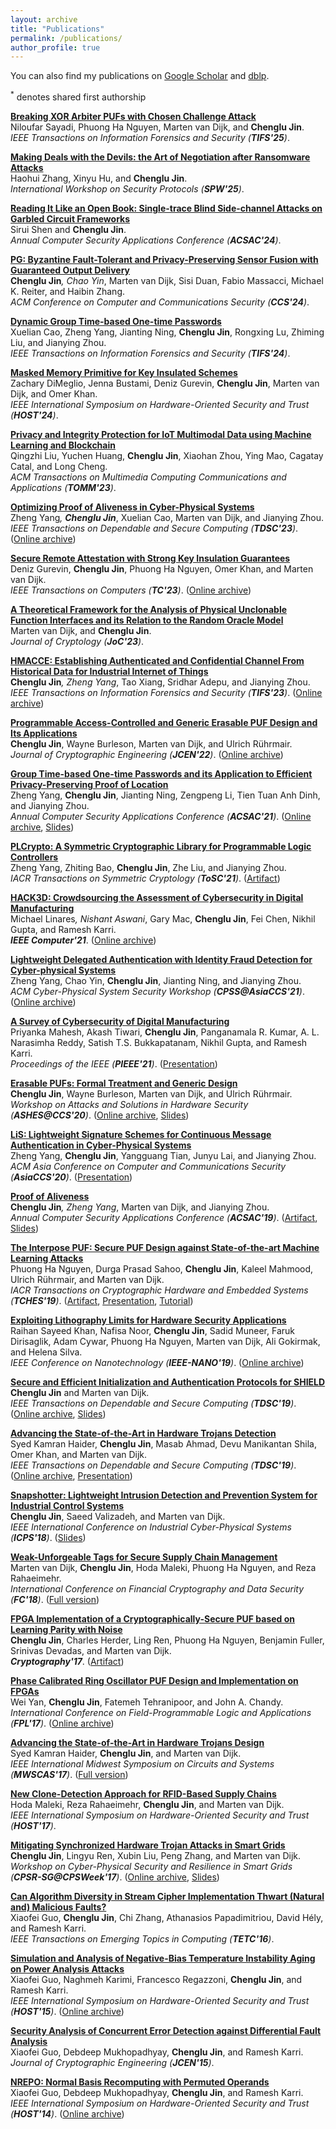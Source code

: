 ```yaml
---
layout: archive
title: "Publications"
permalink: /publications/
author_profile: true
---
```


You can also find my publications on [Google Scholar](https://scholar.google.com/citations?user=Fxm2RTUAAAAJ&hl=en&oi=ao) and [dblp](https://dblp.org/pid/148/1500.html).<br>

<sup>*</sup> denotes shared first authorship


[<b>Breaking XOR Arbiter PUFs with Chosen Challenge Attack</b>](https://ieeexplore.ieee.org/document/10982292)<br>
Niloufar Sayadi, Phuong Ha Nguyen, Marten van Dijk, and <b>Chenglu Jin</b>. <br>
<i>IEEE Transactions on Information Forensics and Security (<b>TIFS'25</b>)</i>.

[<b>Making Deals with the Devils: the Art of Negotiation after Ransomware Attacks</b>]()<br>
Haohui Zhang, Xinyu Hu, and <b>Chenglu Jin</b>. <br>
<i>International Workshop on Security Protocols (<b>SPW'25</b>)</i>.

[<b>Reading It Like an Open Book: Single-trace Blind Side-channel Attacks on Garbled Circuit Frameworks</b>](https://ieeexplore.ieee.org/document/10917952)<br>
Sirui Shen and <b>Chenglu Jin</b>. <br>
<i>Annual Computer Security Applications Conference (<b>ACSAC'24</b>)</i>. 

[<b>PG: Byzantine Fault-Tolerant and Privacy-Preserving Sensor Fusion with Guaranteed Output Delivery</b>](https://dl.acm.org/doi/abs/10.1145/3658644.3670343)<br>
<b>Chenglu Jin</b><sup>*</sup>, Chao Yin<sup>*</sup>, Marten van Dijk, Sisi Duan, Fabio Massacci, Michael K. Reiter, and Haibin Zhang.<br>
<i>ACM Conference on Computer and Communications Security (<b>CCS'24</b>)</i>.

[<b>Dynamic Group Time-based One-time Passwords</b>](https://ieeexplore.ieee.org/document/10494770)<br>
Xuelian Cao, Zheng Yang, Jianting Ning, <b>Chenglu Jin</b>, Rongxing Lu, Zhiming Liu, and Jianying Zhou. <br>
<i>IEEE Transactions on Information Forensics and Security (<b>TIFS'24</b>)</i>.

[<b>Masked Memory Primitive for Key Insulated Schemes</b>](https://ieeexplore.ieee.org/abstract/document/10545375)<br>
Zachary DiMeglio, Jenna Bustami, Deniz Gurevin, <b>Chenglu Jin</b>, Marten van Dijk, and Omer Khan.<br>
<i>IEEE International Symposium on Hardware-Oriented Security and Trust (<b>HOST'24</b>)</i>.

[<b>Privacy and Integrity Protection for IoT Multimodal Data using Machine Learning and Blockchain</b>](https://dl.acm.org/doi/10.1145/3638769)<br>
Qingzhi Liu, Yuchen Huang,  <b>Chenglu Jin</b>, Xiaohan Zhou, Ying Mao, Cagatay Catal, and Long Cheng. <br>
<i>ACM Transactions on Multimedia Computing Communications and Applications (<b>TOMM'23</b>)</i>.

[<b>Optimizing Proof of Aliveness in Cyber-Physical Systems</b>](https://ieeexplore.ieee.org/abstract/document/10324378)<br>
Zheng Yang<sup>*</sup>, <b>Chenglu Jin</b><sup>*</sup>, Xuelian Cao, Marten van Dijk, and Jianying Zhou. <br>
<i>IEEE Transactions on Dependable and Secure Computing (<b>TDSC'23</b>)</i>. ([Online archive](https://ir.cwi.nl/pub/33586))

[<b>Secure Remote Attestation with Strong Key Insulation Guarantees</b>](https://ieeexplore.ieee.org/document/10168259)<br>
Deniz Gurevin, <b>Chenglu Jin</b>, Phuong Ha Nguyen, Omer Khan, and Marten van Dijk. <br>
<i>IEEE Transactions on Computers (<b>TC'23</b>)</i>. ([Online archive](https://ir.cwi.nl/pub/33247))

[<b>A Theoretical Framework for the Analysis of Physical Unclonable Function Interfaces and its Relation to the Random Oracle Model</b>](https://link.springer.com/article/10.1007/s00145-023-09475-1)<br>
Marten van Dijk, and <b>Chenglu Jin</b>. <br>
<i>Journal of Cryptology (<b>JoC'23</b>)</i>. 

[<b>HMACCE: Establishing Authenticated and Confidential Channel From Historical Data for Industrial Internet of Things</b>](https://ieeexplore.ieee.org/document/10007864)<br>
<b>Chenglu Jin</b><sup>*</sup>, Zheng Yang<sup>*</sup>, Tao Xiang, Sridhar Adepu, and Jianying Zhou. <br>
<i>IEEE Transactions on Information Forensics and Security (<b>TIFS'23</b>)</i>. ([Online archive](https://ir.cwi.nl/pub/31499))

[<b>Programmable Access-Controlled and Generic Erasable PUF Design and Its Applications</b>](https://link.springer.com/article/10.1007/s13389-022-00284-z)<br>
<b>Chenglu Jin</b>, Wayne Burleson, Marten van Dijk, and Ulrich Rührmair. <br>
<i>Journal of Cryptographic Engineering (<b>JCEN'22</b>)</i>. ([Online archive](https://ir.cwi.nl/pub/31493/))

[<b>Group Time-based One-time Passwords and its Application to Efficient Privacy-Preserving Proof of Location</b>](https://dl.acm.org/doi/10.1145/3485832.3488009)<br>
Zheng Yang, <b>Chenglu Jin</b>, Jianting Ning, Zengpeng Li, Tien Tuan Anh Dinh, and Jianying Zhou.<br>
<i>Annual Computer Security Applications Conference (<b>ACSAC'21</b>)</i>. ([Online archive](https://ir.cwi.nl/pub/31289), [Slides](../files/GTOTP_ACSAC.pdf))

[<b>PLCrypto: A Symmetric Cryptographic Library for Programmable Logic Controllers</b>](https://tosc.iacr.org/index.php/ToSC/article/view/9178)<br>
Zheng Yang, Zhiting Bao, <b>Chenglu Jin</b>, Zhe Liu, and Jianying Zhou.<br>
<i>IACR Transactions on Symmetric Cryptology (<b>ToSC'21</b>)</i>. ([Artifact](https://github.com/PLCrypto/PLCrypto)) 

[<b>HACK3D: Crowdsourcing the Assessment of Cybersecurity in Digital Manufacturing</b>](https://ieeexplore.ieee.org/abstract/document/9585150)<br>
Michael Linares<sup>*</sup>, Nishant Aswani<sup>*</sup>, Gary Mac, <b>Chenglu Jin</b>, Fei Chen, Nikhil Gupta, and Ramesh Karri.<br>
<i><b>IEEE Computer'21</b></i>. ([Online archive](https://ir.cwi.nl/pub/31211))

[<b>Lightweight Delegated Authentication with Identity Fraud Detection for Cyber-physical Systems</b>](https://dl.acm.org/doi/abs/10.1145/3457339.3457984)<br>
Zheng Yang, Chao Yin, <b>Chenglu Jin</b>, Jianting Ning, and Jianying Zhou.<br>
<i>ACM Cyber-Physical System Security Workshop (<b>CPSS@AsiaCCS'21</b>)</i>. ([Online archive](https://ir.cwi.nl/pub/30891))

[<b>A Survey of Cybersecurity of Digital Manufacturing</b>](https://ieeexplore.ieee.org/document/9247392)<br>
Priyanka Mahesh, Akash Tiwari, <b>Chenglu Jin</b>, Panganamala R. Kumar, A. L. Narasimha Reddy, Satish T.S. Bukkapatanam, Nikhil Gupta, and Ramesh Karri.<br>
<i>Proceedings of the IEEE (<b>PIEEE'21</b>)</i>. ([Presentation](https://www.youtube.com/watch?v=1KQmPjAGaEM))

[<b>Erasable PUFs: Formal Treatment and Generic Design</b>](https://dl.acm.org/doi/10.1145/3411504.3421215)<br>
<b>Chenglu Jin</b>, Wayne Burleson, Marten van Dijk, and Ulrich Rührmair. <br>
<i>Workshop on Attacks and Solutions in Hardware Security (<b>ASHES@CCS'20</b>)</i>. ([Online archive](https://ir.cwi.nl/pub/30393), [Slides](../files/Erasable_PUF_ASHES.pdf))

[<b>LiS: Lightweight Signature Schemes for Continuous Message Authentication in Cyber-Physical Systems</b>](https://dl.acm.org/doi/abs/10.1145/3320269.3372195)<br>
Zheng Yang, <b>Chenglu Jin</b>, Yangguang Tian, Junyu Lai, and Jianying Zhou. <br>
<i>ACM Asia Conference on Computer and Communications Security (<b>AsiaCCS'20</b>)</i>. ([Presentation](https://dl.acm.org/doi/abs/10.1145/3320269.3372195))

[<b>Proof of Aliveness</b>](https://dl.acm.org/citation.cfm?id=3359827)<br>
<b>Chenglu Jin</b><sup>*</sup>, Zheng Yang<sup>*</sup>, Marten van Dijk, and Jianying Zhou. <br>
<i>Annual Computer Security Applications Conference (<b>ACSAC'19</b>)</i>. ([Artifact](https://github.com/ChengluJin/Proof_of_Aliveness), [Slides](https://www.acsac.org/2019/program/final/1/174.pdf))

[<b>The Interpose PUF: Secure PUF Design against State-of-the-art Machine Learning Attacks</b>](https://tches.iacr.org/index.php/TCHES/article/view/8351)<br>
Phuong Ha Nguyen, Durga Prasad Sahoo, <b>Chenglu Jin</b>, Kaleel Mahmood, Ulrich Rührmair, and Marten van Dijk. <br>
<i>IACR Transactions on Cryptographic Hardware and Embedded Systems (<b>TCHES'19</b>)</i>. ([Artifact](https://github.com/scluconn/DA_PUF_Library), [Presentation](https://www.youtube.com/watch?v=m0cvYXamZlg), [Tutorial](https://www.youtube.com/watch?v=kBpQL3_7KJA&list=PLK5NNs4GceLQw7bOEHSdZOwHlmSF1zvSW))

[<b>Exploiting Lithography Limits for Hardware Security Applications</b>](https://ieeexplore.ieee.org/abstract/document/8993902)<br>
Raihan Sayeed Khan, Nafisa Noor, <b>Chenglu Jin</b>, Sadid Muneer, Faruk Dirisaglik, Adam Cywar, Phuong Ha Nguyen, Marten van Dijk, Ali Gokirmak, and Helena Silva.<br>
<i>IEEE Conference on Nanotechnology (<b>IEEE-NANO'19</b>)</i>. ([Online archive](https://par.nsf.gov/servlets/purl/10198072))

[<b>Secure and Efficient Initialization and Authentication Protocols for SHIELD</b>](http://ieeexplore.ieee.org/document/7807281)<br>
<b>Chenglu Jin</b> and Marten van Dijk. <br>
<i>IEEE Transactions on Dependable and Secure Computing (<b>TDSC'19</b>)</i>. ([Online archive](https://eprint.iacr.org/2015/210), [Slides](../files/SHIELD.pdf))

[<b>Advancing the State-of-the-Art in Hardware Trojans Detection</b>](http://ieeexplore.ieee.org/document/7820150)<br>
Syed Kamran Haider, <b>Chenglu Jin</b>, Masab Ahmad, Devu Manikantan Shila, Omer Khan, and Marten van Dijk. <br>
<i>IEEE Transactions on Dependable and Secure Computing (<b>TDSC'19</b>)</i>. ([Online archive](https://eprint.iacr.org/2014/943), [Presentation](https://www.youtube.com/watch?v=KXxbifX01jw))

[<b>Snapshotter: Lightweight Intrusion Detection and Prevention System for Industrial Control Systems</b>](https://ieeexplore.ieee.org/document/8390813)<br>
<b>Chenglu Jin</b>, Saeed Valizadeh, and Marten van Dijk.<br>
<i>IEEE International Conference on Industrial Cyber-Physical Systems (<b>ICPS'18</b>)</i>. ([Slides](../files/Snapshotter.pdf))

[<b>Weak-Unforgeable Tags for Secure Supply Chain Management</b>](https://link.springer.com/chapter/10.1007/978-3-662-58387-6_5)<br>
Marten van Dijk, <b>Chenglu Jin</b>, Hoda Maleki, Phuong Ha Nguyen, and Reza Rahaeimehr.<br>
<i>International Conference on Financial Cryptography and Data Security (<b>FC'18</b>)</i>. ([Full version](https://eprint.iacr.org/2017/1221.pdf))

[<b>FPGA Implementation of a Cryptographically-Secure PUF based on Learning Parity with Noise</b>](http://www.mdpi.com/2410-387X/1/3/23)<br>
<b>Chenglu Jin</b>, Charles Herder, Ling Ren, Phuong Ha Nguyen, Benjamin Fuller, Srinivas Devadas, and Marten van Dijk. <br>
<i><b>Cryptography'17</b></i>. ([Artifact](https://github.com/scluconn/LPN-based_PUF)) 

[<b>Phase Calibrated Ring Oscillator PUF Design and Implementation on FPGAs</b>](https://ieeexplore.ieee.org/document/8056859)<br>
Wei Yan, <b>Chenglu Jin</b>, Fatemeh Tehranipoor, and John A. Chandy.<br>
<i>International Conference on Field-Programmable Logic and Applications (<b>FPL'17</b>)</i>. ([Online archive](https://www.researchgate.net/publication/320250281_Phase_calibrated_ring_oscillator_PUF_design_and_implementation_on_FPGAs))

[<b>Advancing the State-of-the-Art in Hardware Trojans Design</b>](https://ieeexplore.ieee.org/document/8053050)<br>
Syed Kamran Haider, <b>Chenglu Jin</b>, and Marten van Dijk. <br>
<i>IEEE International Midwest Symposium on Circuits and Systems (<b>MWSCAS'17</b>)</i>. ([Full version](http://arxiv.org/abs/1605.08413))

[<b>New Clone-Detection Approach for RFID-Based Supply Chains</b>](https://ieeexplore.ieee.org/document/7951810)<br>
Hoda Maleki, Reza Rahaeimehr, <b>Chenglu Jin</b>, and Marten van Dijk. <br>
<i>IEEE International Symposium on Hardware-Oriented Security and Trust (<b>HOST'17</b>)</i>.

[<b>Mitigating Synchronized Hardware Trojan Attacks in Smart Grids</b>](http://dl.acm.org/citation.cfm?id=3055394)<br>
<b>Chenglu Jin</b>, Lingyu Ren, Xubin Liu, Peng Zhang, and Marten van Dijk.<br>
<i>Workshop on Cyber-Physical Security and Resilience in Smart Grids (<b>CPSR-SG@CPSWeek'17</b>)</i>. ([Online archive](https://par.nsf.gov/servlets/purl/10049484), [Slides](../files/SHT_CPSRSG.pdf))

[<b>Can Algorithm Diversity in Stream Cipher Implementation Thwart (Natural and) Malicious Faults?</b>](http://ieeexplore.ieee.org/document/7110553)<br>
Xiaofei Guo, <b>Chenglu Jin</b>, Chi Zhang, Athanasios Papadimitriou, David Hély, and Ramesh Karri.<br>
<i>IEEE Transactions on Emerging Topics in Computing (<b>TETC'16</b>)</i>.

[<b>Simulation and Analysis of Negative-Bias Temperature Instability Aging on Power Analysis Attacks</b>](https://ieeexplore.ieee.org/document/7140250)<br> 
Xiaofei Guo, Naghmeh Karimi, Francesco Regazzoni, <b>Chenglu Jin</b>, and Ramesh Karri.<br> 
<i>IEEE International Symposium on Hardware-Oriented Security and Trust (<b>HOST'15</b>)</i>. ([Online archive](https://www.researchgate.net/publication/283229984_Simulation_and_analysis_of_negative-bias_temperature_instability_aging_on_power_analysis_attacks))

[<b>Security Analysis of Concurrent Error Detection against Differential Fault Analysis</b>](http://link.springer.com/article/10.1007/s13389-014-0092-8)<br>
Xiaofei Guo, Debdeep Mukhopadhyay, <b>Chenglu Jin</b>, and Ramesh Karri.<br> 
<i>Journal of Cryptographic Engineering (<b>JCEN'15</b>)</i>.

[<b>NREPO: Normal Basis Recomputing with Permuted Operands</b>](https://ieeexplore.ieee.org/document/6855581)<br> 
Xiaofei Guo, Debdeep Mukhopadhyay, <b>Chenglu Jin</b>, and Ramesh Karri.<br> 
<i>IEEE International Symposium on Hardware-Oriented Security and Trust (<b>HOST'14</b>)</i>. ([Online archive](https://eprint.iacr.org/2014/497))
